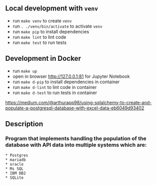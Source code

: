 ## Local development with `venv`
* run `make venv` to create `venv`
* run `. ./venv/bin/activate` to activate `venv`
* run `make pip` to install dependencies
* run `make lint` to lint code
* run `make test` to run tests

## Development in Docker
* run `make up`
* open in browser http://127.0.0.1:81 for Jupyter Notebook
* run `make d-pip` to install dependencies in container
* run `make d-lint` to lint code in container
* run `make d-test` to run tests in container


https://medium.com/@arthurapp98/using-sqlalchemy-to-create-and-populate-a-postgresql-database-with-excel-data-eb6049d93402

## Description

### Program that implements handling the population of the database with API data into multiple systems which are:
    * Postgres
    * mariadb
    * oracle
    * Ms SQL
    * IBM DB2
    * SQLite

